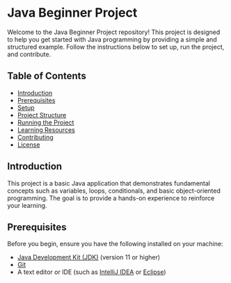 # Java Beginner Project

Welcome to the Java Beginner Project repository! This project is designed to help you get started with Java programming by providing a simple and structured example. Follow the instructions below to set up, run the project, and contribute.

## Table of Contents

- [Introduction](#introduction)
- [Prerequisites](#prerequisites)
- [Setup](#setup)
- [Project Structure](#project-structure)
- [Running the Project](#running-the-project)
- [Learning Resources](#learning-resources)
- [Contributing](#contributing)
- [License](#license)

## Introduction

This project is a basic Java application that demonstrates fundamental concepts such as variables, loops, conditionals, and basic object-oriented programming. The goal is to provide a hands-on experience to reinforce your learning.

## Prerequisites

Before you begin, ensure you have the following installed on your machine:

- [Java Development Kit (JDK)](https://www.oracle.com/java/technologies/javase-jdk11-downloads.html) (version 11 or higher)
- [Git](https://git-scm.com/downloads)
- A text editor or IDE (such as [IntelliJ IDEA](https://www.jetbrains.com/idea/download/) or [Eclipse](https://www.eclipse.org/downloads/))

